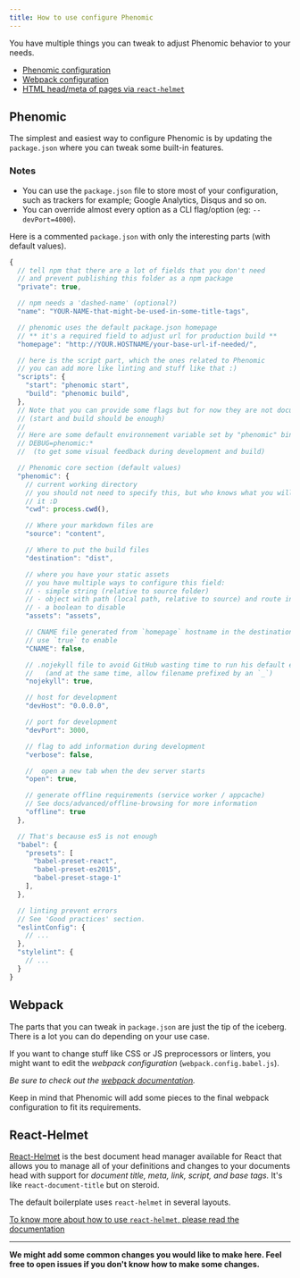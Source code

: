 ```yaml
---
title: How to use configure Phenomic
---
```


You have multiple things you can tweak to adjust Phenomic behavior to your
needs.

- [Phenomic configuration](#phenomic)
- [Webpack configuration](#webpack)
- [HTML head/meta of pages via ``react-helmet``](#react-helmet)

## Phenomic

The simplest and easiest way to configure Phenomic is by updating
the ``package.json`` where you can tweak some built-in features.

### Notes

- You can use the ``package.json`` file to store most of your configuration,
  such as trackers for example; Google Analytics, Disqus and so on.
- You can override almost every option as a CLI flag/option
  (eg: ``--devPort=4000``).

Here is a commented ``package.json`` with only the interesting parts
(with default values).

```js
{
  // tell npm that there are a lot of fields that you don't need
  // and prevent publishing this folder as a npm package
  "private": true,

  // npm needs a 'dashed-name' (optional?)
  "name": "YOUR-NAME-that-might-be-used-in-some-title-tags",

  // phenomic uses the default package.json homepage
  // ** it's a required field to adjust url for production build **
  "homepage": "http://YOUR.HOSTNAME/your-base-url-if-needed/",

  // here is the script part, which the ones related to Phenomic
  // you can add more like linting and stuff like that :)
  "scripts": {
    "start": "phenomic start",
    "build": "phenomic build",
  },
  // Note that you can provide some flags but for now they are not documented
  // (start and build should be enough)
  //
  // Here are some default environnement variable set by "phenomic" bin
  // DEBUG=phenomic:*
  //  (to get some visual feedback during development and build)

  // Phenomic core section (default values)
  "phenomic": {
    // current working directory
    // you should not need to specify this, but who knows what you will do with
    // it :D
    "cwd": process.cwd(),

    // Where your markdown files are
    "source": "content",

    // Where to put the build files
    "destination": "dist",

    // where you have your static assets
    // you have multiple ways to configure this field:
    // - simple string (relative to source folder)
    // - object with path (local path, relative to source) and route in web
    // - a boolean to disable
    "assets": "assets",

    // CNAME file generated from `homepage` hostname in the destination folder
    // use `true` to enable
    "CNAME": false,

    // .nojekyll file to avoid GitHub wasting time to run his default engine
    //   (and at the same time, allow filename prefixed by an `_`)
    "nojekyll": true,

    // host for development
    "devHost": "0.0.0.0",

    // port for development
    "devPort": 3000,

    // flag to add information during development
    "verbose": false,

    //  open a new tab when the dev server starts
    "open": true,

    // generate offline requirements (service worker / appcache)
    // See docs/advanced/offline-browsing for more information
    "offline": true
  },

  // That's because es5 is not enough
  "babel": {
    "presets": [
      "babel-preset-react",
      "babel-preset-es2015",
      "babel-preset-stage-1"
    ],
  },

  // linting prevent errors
  // See 'Good practices' section.
  "eslintConfig": {
    // ...
  },
  "stylelint": {
    // ...
  }
}
```

## Webpack

The parts that you can tweak in ``package.json`` are just the tip of the iceberg.
There is a lot you can do depending on your use case.

If you want to change stuff like CSS or JS preprocessors or linters, you might
want to edit the _webpack configuration_ (``webpack.config.babel.js``).

_Be sure to check out the [webpack documentation](http://webpack.github.io/docs/)._

Keep in mind that Phenomic will add some pieces to the final webpack
configuration to fit its requirements.




## React-Helmet

[React-Helmet](https://github.com/nfl/react-helmet) is the best document head
manager available for React that allows you to manage all of your definitions
and changes to your documents head with support for
_document title, meta, link, script, and base tags._
It's like ``react-document-title`` but on steroid.

The default boilerplate uses ``react-helmet`` in several layouts.

[To know more about how to use ``react-helmet``, please read the documentation](https://github.com/nfl/react-helmet#readme)

---

**We might add some common changes you would like to make here. Feel free to
open issues if you don't know how to make some changes.**
